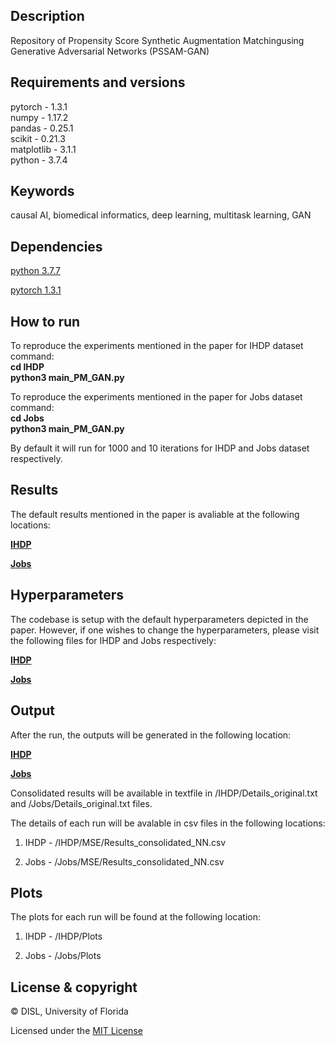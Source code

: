 ## Description
Repository of Propensity Score Synthetic Augmentation Matchingusing Generative Adversarial Networks (PSSAM-GAN)

## Requirements and versions
pytorch - 1.3.1 <br/>
numpy - 1.17.2 <br/>
pandas - 0.25.1 <br/>
scikit - 0.21.3 <br/>
matplotlib - 3.1.1 <br/>
python -  3.7.4 <br/>


## Keywords
causal AI, biomedical informatics, deep learning, multitask learning, GAN

## Dependencies
[python 3.7.7](https://www.python.org/downloads/release/python-374/)

[pytorch 1.3.1](https://pytorch.org/get-started/previous-versions/)


## How to run
To reproduce the experiments mentioned in the paper for IHDP dataset
command: <br/>
<b>
  cd IHDP <br/>
  python3 main_PM_GAN.py
</b>

To reproduce the experiments mentioned in the paper for Jobs dataset
command:<br/>
<b>
  cd Jobs <br/>
  python3 main_PM_GAN.py
</b>

By default it will run for 1000 and 10 iterations for IHDP and Jobs dataset respectively.

## Results
The default results mentioned in the paper is avaliable at the following locations:

<b> [IHDP](https://github.com/Shantanu48114860/PSSAM-GAN/tree/master/Stats/IHDP_Random/1000_iter) </b> 

<b> [Jobs](https://github.com/Shantanu48114860/PSSAM-GAN/tree/master/Stats/Jobs/--%3E%3EBest!!90_val__80-20_split_Early_stopping_Tarnet_elu_GAN_10000)</b>

## Hyperparameters
The codebase is setup with the default hyperparameters depicted in the paper. However, if one wishes to change the hyperparameters, please visit the following files for IHDP and Jobs respectively:

<b> [IHDP](https://github.com/Shantanu48114860/PSSAM-GAN/blob/master/IHDP/Constants.py) </b> 

<b> [Jobs](https://github.com/Shantanu48114860/PSSAM-GAN/blob/master/Jobs/Constants.py)</b>

## Output
After the run, the outputs will be generated in the following location:

<b>[IHDP](https://github.com/Shantanu48114860/PSSAM-GAN/tree/master/IHDP/MSE) </b>

<b>[Jobs](https://github.com/Shantanu48114860/PSSAM-GAN/tree/master/Jobs/MSE) </b>

Consolidated results will be available in textfile in /IHDP/Details_original.txt and /Jobs/Details_original.txt files.

The details of each run will be avalable in csv files in the following locations:

1) IHDP - /IHDP/MSE/Results_consolidated_NN.csv

2) Jobs - /Jobs/MSE/Results_consolidated_NN.csv

## Plots
The plots for each run will be found at the following location:

1) IHDP - /IHDP/Plots

2) Jobs - /Jobs/Plots

## License & copyright
© DISL, University of Florida

Licensed under the [MIT License](LICENSE)

